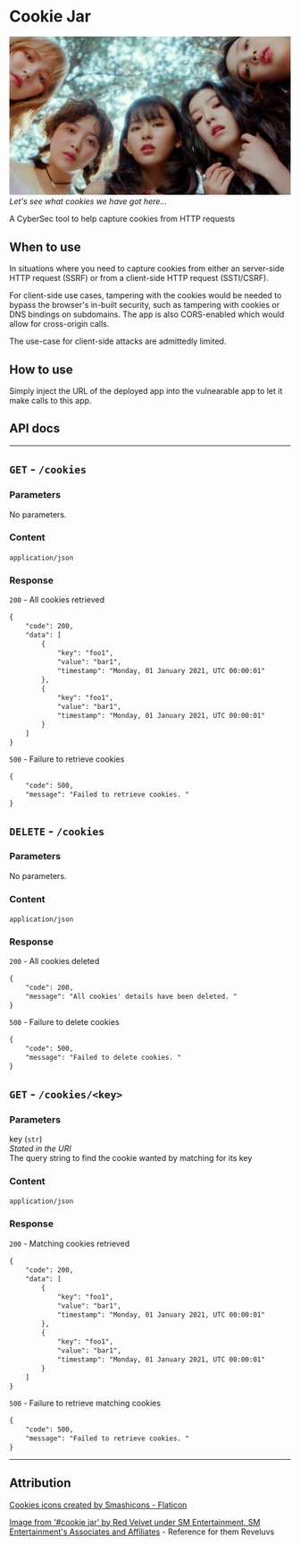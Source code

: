 # Cookie Jar

![Red Velvet Cookie Jar](red_velvet_cookie_jar.jpeg "Red Velvet looking for them cookies")
_Let's see what cookies we have got here..._

A CyberSec tool to help capture cookies from HTTP requests

## When to use
In situations where you need to capture cookies from either an server-side HTTP request (SSRF) or from a client-side HTTP request (SSTI/CSRF).   

For client-side use cases, tampering with the cookies would be needed to bypass the browser's in-built security, such as tampering with cookies or DNS bindings on subdomains. The app is also CORS-enabled which would allow for cross-origin calls.   

The use-case for client-side attacks are admittedly limited.   

## How to use 
Simply inject the URL of the deployed app into the vulnearable app to let it make calls to this app. 

## API docs
---

## `GET` - `/cookies`

### Parameters
No parameters. 

### Content
`application/json`

### Response

`200` - All cookies retrieved
```
{
    "code": 200, 
    "data": [
        {
            "key": "foo1", 
            "value": "bar1", 
            "timestamp": "Monday, 01 January 2021, UTC 00:00:01"
        }, 
        {
            "key": "foo1", 
            "value": "bar1", 
            "timestamp": "Monday, 01 January 2021, UTC 00:00:01"
        }
    ]
}
```

`500` - Failure to retrieve cookies
```
{
    "code": 500, 
    "message": "Failed to retrieve cookies. "
}
```

## `DELETE` - `/cookies`

### Parameters
No parameters. 

### Content
`application/json`

### Response

`200` - All cookies deleted
```
{
    "code": 200, 
    "message": "All cookies' details have been deleted. "
}
```

`500` - Failure to delete cookies
```
{
    "code": 500, 
    "message": "Failed to delete cookies. "
}
```

## `GET` - `/cookies/<key>`

### Parameters
key (`str`)   
_Stated in the URI_   
The query string to find the cookie wanted by matching for its key

### Content
`application/json`

### Response

`200` - Matching cookies retrieved
```
{
    "code": 200, 
    "data": [
        {
            "key": "foo1", 
            "value": "bar1", 
            "timestamp": "Monday, 01 January 2021, UTC 00:00:01"
        }, 
        {
            "key": "foo1", 
            "value": "bar1", 
            "timestamp": "Monday, 01 January 2021, UTC 00:00:01"
        }
    ]
}
```

`500` - Failure to retrieve matching cookies
```
{
    "code": 500, 
    "message": "Failed to retrieve cookies. "
}
```

---
## Attribution
[Cookies icons created by Smashicons - Flaticon](https://www.flaticon.com/free-icons/cookies "cookies icon")

[Image from '#cookie jar' by Red Velvet under SM Entertainment, SM Entertainment's Associates and Affiliates](https://redvelvet-jp.net/) - Reference for them Reveluvs